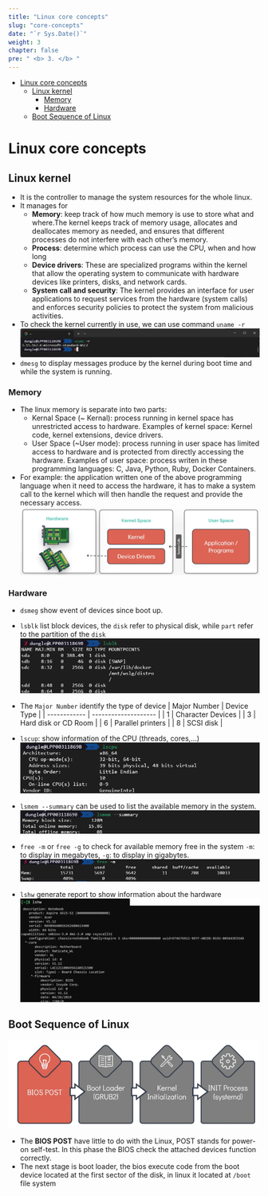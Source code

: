 ```yaml
---
title: "Linux core concepts"
slug: "core-concepts"
date: "`r Sys.Date()`"
weight: 3
chapter: false
pre: " <b> 3. </b> "
---
```

- [Linux core concepts](#linux-core-concepts)
  - [Linux kernel](#linux-kernel)
    - [Memory](#memory)
    - [Hardware](#hardware)
  - [Boot Sequence of Linux](#boot-sequence-of-linux)

# Linux core concepts

## Linux kernel
- It is the controller to manage the system resources for the whole linux.
- It manages for 
  - **Memory**: keep track of how much memory is use to store what and where.The kernel keeps track of memory usage, allocates and deallocates memory as needed, and ensures that different processes do not interfere with each other’s memory.
  - **Process**: determine which process can use the CPU, when and how long
  - **Device drivers**: These are specialized programs within the kernel that allow the operating system to communicate with hardware devices like printers, disks, and network cards.
  - **System call and security**: The kernel provides an interface for user applications to request services from the hardware (system calls) and enforces security policies to protect the system from malicious activities.
- To check the kernel currently in use, we can use command `uname -r`
![Checking the unix kernel](images/_index.png)
- `dmesg` to display messages produce by the kernel during boot time and while the system is running.

### Memory
- The linux memory is separate into two parts:
  - Kernal Space (~ Kernal): process running in kernel space has unrestricted access to hardware. Examples of kernel space: Kernel code, kernel extensions, device drivers.
  - User Space (~User mode): process running in user space has limited access to hardware and is protected from directly accessing the hardware. Examples of user space: process writen in these programming languages: C, Java, Python, Ruby, Docker Containers.
- For example: the application written one of the above programming language when it need to access the hardware, it has to make a system call to the kernel which will then handle the request and provide the necessary access.
![Example of system call](images/_index-1.png)

### Hardware
- `dsmeg` show event of devices since boot up.
- `lsblk` list block devices, the `disk` refer to physical disk, while `part` refer to the partition of the `disk`
![Lsblk](images/_index-2.png)

- The `Major Number` identify the type of device
| Major Number | Device Type          |
| ------------ | -------------------- |
| 1            | Character Devices    |
| 3            | Hard disk or CD Room |
| 6            | Parallel printers    |
| 8            | SCSI disk            |

- `lscup`: show information of the CPU (threads, cores,...)
![LsCPU](images/_index-3.png)
- `lsmem --summary` can be used to list the available memory in the system.
![Show memory summary](images/_index-4.png)
- `free -m` or `free -g` to check for available memory free in the system `-m`: to display in megabytes, `-g`: to display in gigabytes.
![Check free memory](images/_index-5.png)
- `lshw` generate report to show information about the hardware
![Show summary hardware](images/_index-6.png)

## Boot Sequence of Linux

![Linux Boot Sequence Overview](images/_index-7.png)

- The **BIOS POST** have little to do with the Linux, POST stands for power-on self-test. In this phase the BIOS check the attached devices function correctly. 
- The next stage is boot loader, the bios execute code from the boot device located at the first sector of the disk, in linux it located at `/boot` file system